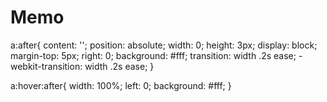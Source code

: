  # Memo 
a:after{
  content: '';
  position: absolute;
  width: 0; height: 3px;
  display: block;
  margin-top: 5px;
  right: 0;
  background: #fff;
  transition: width .2s ease;
  -webkit-transition: width .2s ease;
}
 
a:hover:after{
  width: 100%;
  left: 0;
  background: #fff;
}

